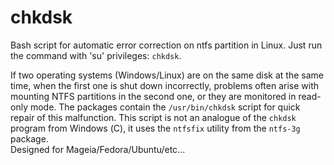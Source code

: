 # chkdsk
Bash script for automatic error correction on ntfs partition in Linux. Just run the command with 'su' privileges: `chkdsk`.

If two operating systems (Windows/Linux) are on the same disk at the same time, when the first one is shut down incorrectly, problems often arise with mounting NTFS partitions in the second one, or they are monitored in read-only mode. The packages contain the `/usr/bin/chkdsk` script for quick repair of this malfunction. This script is not an analogue of the `chkdsk` program from Windows (С), it uses the `ntfsfix` utility from the `ntfs-3g` package.  
Designed for Mageia/Fedora/Ubuntu/etc...
